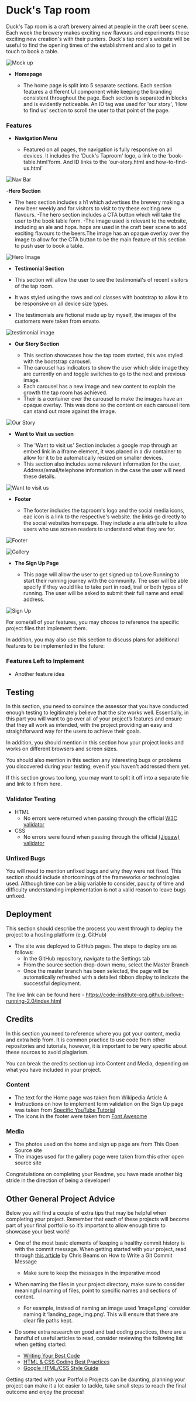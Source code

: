 # Duck's Tap room

Duck's Tap room is a craft brewery aimed at people in the craft beer scene. Each week the brewery makes exciting new flavours and experiments these exciting new creation's with their punters. Duck's tap room's website will be useful to find the opening times of the establishment and also to get in touch to book a table. 

![Mock up](assets/images/media/mock-up.png)

- __Homepage__

  - The home page is split into 5 separate sections. Each section features a different UI component while keeping the branding consistent throughout the page. Each section is separated in blocks and is evidently noticeable. An ID tag was used for 'our story', 'How to find us' section to scroll the user to that point of the page.


### Features

- __Navigation Menu__

  - Featured on all pages, the navigation is fully responsive on all devices. It includes the 'Duck's Taproom' logo, a link to the 'book-table.html'form. And ID links to the 'our-story.html and how-to-find-us.html'

![Nav Bar](assets/images/media/nav.png)

-__Hero Section__

- The hero section includes a h1 which advertises the brewery making a new beer weekly and for visitors to visit to try these exciting new flavours.
-The hero section includes a CTA button which will take the user to the book table form.
-The image used is relevant to the website, including an ale and hops. hops are used in the craft beer scene to add exciting flavours to the beers.The image has an opaque overlay over the image to allow for the CTA button to be the main feature of this section to push user to book a table. 

![Hero Image](assets/images/media/hero.png)


- __Testimonial Section__

- This section will allow the user to see the testimonial's of recent visitors of the tap room. 
- It was styled using the rows and col classes with bootstrap to allow it to be responsive on all device size types.
- The testimonials are fictional made up by myself, the images of the customers were taken from envato.

![testimonial image](assets/images/media/testimonial.png)


- __Our Story Section__

  - This section showcases how the tap room started, this was styled with the bootstrap carousel.
  - The carousel has indicators to show the user which slide image they are currently on and toggle switches to go to the next and previous image.
  - Each carousel has a new image and new content to explain the growth the tap room has achieved.
  - Their is a container over the carousel to make the images have an opaque overlay. This was done so the content on each carousel item can stand out more against the image.

![Our Story](assets/images/media/our-story.png)

- __Want to Visit us section__ 

  - The 'Want to visit us' Section includes a google map through an embed link in a iframe element, it was placed in a div container to allow for it to be automatically resized on smaller devices.
  - This section also includes some relevant information for the user, Address/email/telephone information in the case the user will need these details. 

![Want to visit us](assets/images/media/how-to-find-us.png)

- __Footer__

  - The footer includes the taproom's logo and the social media icons, eac icon is a link to the respective's website. the links go directly to the social websites homepage. They include a aria attribute to allow users who use screen readers to understand what they are for. 

![Footer](assets/images/media/footer.png)

![Gallery](https://github.com/lucyrush/readme-template/blob/master/media/love_running_gallery.png)

- __The Sign Up Page__

  - This page will allow the user to get signed up to Love Running to start their running journey with the community. The user will be able specify if they would like to take part in road, trail or both types of running. The user will be asked to submit their full name and email address. 

![Sign Up](https://github.com/lucyrush/readme-template/blob/master/media/love_running_signup.png)

For some/all of your features, you may choose to reference the specific project files that implement them.

In addition, you may also use this section to discuss plans for additional features to be implemented in the future:

### Features Left to Implement

- Another feature idea

## Testing 

In this section, you need to convince the assessor that you have conducted enough testing to legitimately believe that the site works well. Essentially, in this part you will want to go over all of your project’s features and ensure that they all work as intended, with the project providing an easy and straightforward way for the users to achieve their goals.

In addition, you should mention in this section how your project looks and works on different browsers and screen sizes.

You should also mention in this section any interesting bugs or problems you discovered during your testing, even if you haven't addressed them yet.

If this section grows too long, you may want to split it off into a separate file and link to it from here.


### Validator Testing 

- HTML
  - No errors were returned when passing through the official [W3C validator](https://validator.w3.org/nu/?doc=https%3A%2F%2Fcode-institute-org.github.io%2Flove-running-2.0%2Findex.html)
- CSS
  - No errors were found when passing through the official [(Jigsaw) validator](https://jigsaw.w3.org/css-validator/validator?uri=https%3A%2F%2Fvalidator.w3.org%2Fnu%2F%3Fdoc%3Dhttps%253A%252F%252Fcode-institute-org.github.io%252Flove-running-2.0%252Findex.html&profile=css3svg&usermedium=all&warning=1&vextwarning=&lang=en#css)

### Unfixed Bugs

You will need to mention unfixed bugs and why they were not fixed. This section should include shortcomings of the frameworks or technologies used. Although time can be a big variable to consider, paucity of time and difficulty understanding implementation is not a valid reason to leave bugs unfixed. 

## Deployment

This section should describe the process you went through to deploy the project to a hosting platform (e.g. GitHub) 

- The site was deployed to GitHub pages. The steps to deploy are as follows: 
  - In the GitHub repository, navigate to the Settings tab 
  - From the source section drop-down menu, select the Master Branch
  - Once the master branch has been selected, the page will be automatically refreshed with a detailed ribbon display to indicate the successful deployment. 

The live link can be found here - https://code-institute-org.github.io/love-running-2.0/index.html 


## Credits 

In this section you need to reference where you got your content, media and extra help from. It is common practice to use code from other repositories and tutorials, however, it is important to be very specific about these sources to avoid plagiarism. 

You can break the credits section up into Content and Media, depending on what you have included in your project. 

### Content 

- The text for the Home page was taken from Wikipedia Article A
- Instructions on how to implement form validation on the Sign Up page was taken from [Specific YouTube Tutorial](https://www.youtube.com/)
- The icons in the footer were taken from [Font Awesome](https://fontawesome.com/)

### Media

- The photos used on the home and sign up page are from This Open Source site
- The images used for the gallery page were taken from this other open source site


Congratulations on completing your Readme, you have made another big stride in the direction of being a developer! 

## Other General Project Advice

Below you will find a couple of extra tips that may be helpful when completing your project. Remember that each of these projects will become part of your final portfolio so it’s important to allow enough time to showcase your best work! 

- One of the most basic elements of keeping a healthy commit history is with the commit message. When getting started with your project, read through [this article](https://chris.beams.io/posts/git-commit/) by Chris Beams on How to Write  a Git Commit Message 
  - Make sure to keep the messages in the imperative mood 

- When naming the files in your project directory, make sure to consider meaningful naming of files, point to specific names and sections of content.
  - For example, instead of naming an image used ‘image1.png’ consider naming it ‘landing_page_img.png’. This will ensure that there are clear file paths kept. 

- Do some extra research on good and bad coding practices, there are a handful of useful articles to read, consider reviewing the following list when getting started:
  - [Writing Your Best Code](https://learn.shayhowe.com/html-css/writing-your-best-code/)
  - [HTML & CSS Coding Best Practices](https://medium.com/@inceptiondj.info/html-css-coding-best-practice-fadb9870a00f)
  - [Google HTML/CSS Style Guide](https://google.github.io/styleguide/htmlcssguide.html#General)

Getting started with your Portfolio Projects can be daunting, planning your project can make it a lot easier to tackle, take small steps to reach the final outcome and enjoy the process!
